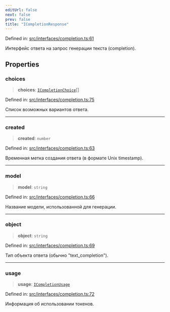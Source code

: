 ```yaml
---
editUrl: false
next: false
prev: false
title: "ICompletionResponse"
---
```


Defined in: [src/interfaces/completion.ts:61](https://github.com/zloishavrin/gigachat-node/blob/8afb607ad366b0bd14a6dc735a672d9b9cc4bde9/src/interfaces/completion.ts#L61)

Интерфейс ответа на запрос генерации текста (completion).

## Properties

### choices

> **choices**: [`ICompletionChoice`](/gigachat-node/api/interfaces/completion/interfaces/icompletionchoice/)[]

Defined in: [src/interfaces/completion.ts:75](https://github.com/zloishavrin/gigachat-node/blob/8afb607ad366b0bd14a6dc735a672d9b9cc4bde9/src/interfaces/completion.ts#L75)

Список возможных вариантов ответа.

***

### created

> **created**: `number`

Defined in: [src/interfaces/completion.ts:63](https://github.com/zloishavrin/gigachat-node/blob/8afb607ad366b0bd14a6dc735a672d9b9cc4bde9/src/interfaces/completion.ts#L63)

Временная метка создания ответа (в формате Unix timestamp).

***

### model

> **model**: `string`

Defined in: [src/interfaces/completion.ts:66](https://github.com/zloishavrin/gigachat-node/blob/8afb607ad366b0bd14a6dc735a672d9b9cc4bde9/src/interfaces/completion.ts#L66)

Название модели, использованной для генерации.

***

### object

> **object**: `string`

Defined in: [src/interfaces/completion.ts:69](https://github.com/zloishavrin/gigachat-node/blob/8afb607ad366b0bd14a6dc735a672d9b9cc4bde9/src/interfaces/completion.ts#L69)

Тип объекта ответа (обычно "text_completion").

***

### usage

> **usage**: [`ICompletionUsage`](/gigachat-node/api/interfaces/completion/interfaces/icompletionusage/)

Defined in: [src/interfaces/completion.ts:72](https://github.com/zloishavrin/gigachat-node/blob/8afb607ad366b0bd14a6dc735a672d9b9cc4bde9/src/interfaces/completion.ts#L72)

Информация об использовании токенов.
